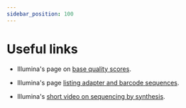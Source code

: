 ```yaml
---
sidebar_position: 100
---
```


# Useful links

* Illumina's page on [base quality scores](https://support.illumina.com/help/BaseSpace_OLH_009008/Content/Source/Informatics/BS/QualityScoreEncoding_swBS.htm).

* Illumina's page [listing adapter and barcode sequences](https://support-docs.illumina.com/SHARE/AdapterSeq/Content/SHARE/AdapterSeq/AdapterSequencesIntro.htm).

* Illumina's [short video on sequencing by synthesis](https://youtu.be/fCd6B5HRaZ8).

